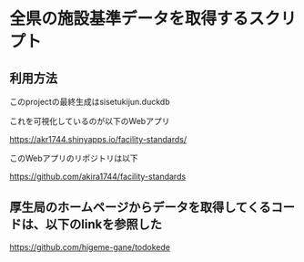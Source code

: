 # 全県の施設基準データを取得するスクリプト

## 利用方法

このprojectの最終生成はsisetukijun.duckdb

これを可視化しているのが以下のWebアプリ

https://akr1744.shinyapps.io/facility-standards/

このWebアプリのリポジトリは以下

https://github.com/akira1744/facility-standards

## 厚生局のホームページからデータを取得してくるコードは、以下のlinkを参照した

https://github.com/higeme-gane/todokede
